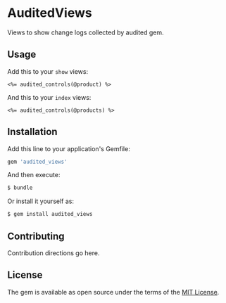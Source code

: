 # AuditedViews
Views to show change logs collected by audited gem.

## Usage
Add this to your `show` views:
```
<%= audited_controls(@product) %>
```
And this to your `index` views:
```
<%= audited_controls(@products) %>
```

## Installation
Add this line to your application's Gemfile:

```ruby
gem 'audited_views'
```

And then execute:
```bash
$ bundle
```

Or install it yourself as:
```bash
$ gem install audited_views
```

## Contributing
Contribution directions go here.

## License
The gem is available as open source under the terms of the [MIT License](http://opensource.org/licenses/MIT).
